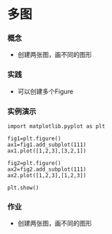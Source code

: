 # 多图

### 概念
- 创建两张图，画不同的图形

### 实践
- 可以创建多个Figure

### 实例演示
    import matplotlib.pyplot as plt
    
    fig1=plt.figure()    
    ax1=fig1.add_subplot(111)    
    ax1.plot([1,2,3],[3,2,1])
    
    fig2=plt.figure()    
    ax2=fig2.add_subplot(111)    
    ax2.plot([1,2,3],[1,2,3])
    
    plt.show()


### 作业
- 创建两张图，画不同的图形